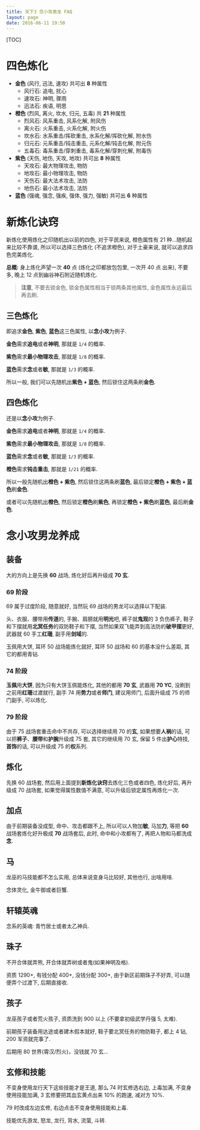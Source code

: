 ```yaml
---
title: 天下3 念小攻男龙 FAQ
layout: page
date: 2016-06-11 19:50
---
```


[TOC]

# 四色炼化
- **金色** (风行, 迅法, 速攻) 共可出 **8** 种属性
    + 风行石: 追电, 扰心
    + 速攻石: 神明, 骤雨
    + 迅法石: 疾语, 明思
- **橙色** (烈风, 离火, 坎水, 归元, 五毒) 共 **21** 种属性
    + 烈风石: 风系重击, 风系化解, 附风伤
    + 离火石: 火系重击, 火系化解, 附火伤
    + 坎水石: 水系重击/挥砍重击, 水系化解/挥砍化解, 附水伤
    + 归元石: 元系重击/钝击重击, 元系化解/钝击化解, 附元伤
    + 五毒石: 毒系重击/穿刺重击, 毒系化解/穿刺化解, 附毒伤
- **紫色** (天伤, 地伤, 天攻, 地攻) 共可出 **8** 种属性
    + 天攻石: 最大物理攻击, 物防
    + 地攻石: 最小物理攻击, 物防
    + 天伤石: 最大法术攻击, 法防
    + 地伤石: 最小法术攻击, 法防
- **蓝色** (强魂, 强念, 强疾, 强体, 强力, 强敏) 共可出 **6** 种属性

# 新炼化诀窍
新炼化使用炼化之印随机出以前的四色, 对于平民来说, 橙色属性有 21 种...随机起来比较不靠谱, 所以可以选择三色炼化 (不追求橙色), 对于土豪来说, 就可以追求四色完美炼化.

**总概:** 身上炼化声望一次 **40** 点 (炼化之印都放包包里, 一次开 40 点 出来), 不要多, 晚上 12 点到幽谷神石附近随机炼化.

> **注意**, 不要去锁金色, 锁金色属性相当于锁两条其他属性, 金色属性永远最后再去刷.

## 三色炼化
即追求**金色**, **紫色**, **蓝色**这三色属性, 以**念小攻**为例子.

**金色**需求**追电**或者**神明**, 那就是 `1/4` 的概率.

**紫色**需求**最小物理攻击**, 那就是 `1/8` 的概率.

**蓝色**需求**念**或者**敏**, 那就是 `1/3` 的概率.

所以一般, 我们可以先随机出**紫色 + 蓝色**, 然后锁住这两条刷**金色**.

## 四色炼化
还是以**念小攻**为例子.

**金色**需求**追电**或者**神明**, 那就是 `1/4` 的概率.

**紫色**需求**最小物理攻击**, 那就是 `1/8` 的概率.

**蓝色**需求**念**或者**敏**, 那就是 `1/3` 的概率.

**橙色**需求**钝击重击**, 那就是 `1/21` 的概率.

所以一般先随机出**橙色 + 紫色**, 然后锁住这两条刷**蓝色**, 最后锁定**橙色 + 紫色 + 蓝色**刷**金色**.

或者可以先随机出**橙色**, 然后锁定**橙色**刷**紫色**, 再锁定**橙色 + 紫色**刷**蓝色**, 最后刷**金色**.

# 念小攻男龙养成
## 装备
大的方向上是先换 **60** 战场, 炼化好后再升级成 **70 玄**.

### 69 阶段
69 属于过度阶段, 随意就好, 当然玩 69 战场的男龙可以选择以下配装.

头、衣服、腰带用**传道**的, 手腕、肩膀就用**明光**吧, 裤子就**鬼观**的 3 负伤裤子, 鞋子和下摆就用**北冥任务**的双防鞋子和下摆, 当然如果双飞能弄到高法防的**破甲摆**更好, 武器就 60 手工**红珊**, 副手用**剑域**的.

玉佩用大饼, 耳环 50 战场能炼化就好, 耳环 50 战场和 60 的基本没什么差距, 其它的都用青钻.

### 74 阶段
**玉佩**用**大饼**, 因为只有大饼玉佩能炼化, 其他的都用 **70 玄**, 武器用 **70 YC**, 没刷到之前用**红珊**过渡就行, 副手 74 用**势力**或者**师门**, 建议用师门, 后面升级成 75 的师门副手, 可以炼化.

### 79 阶段
由于 75 战场套重击命中不共存, 可以选择继续用 70 的**玄**,  如果想要**人祸**的话, 可以把**裤子**、**腰带**和**护腕**升级成 75 套, 其它的继续用 70 玄, 保留 5 件出**护心**特技, **首饰**的话, 可以升级成 75 的**权**系列.

## 炼化
先换 60 战场套, 然后用上面提到**新炼化诀窍**去炼化三色或者四色, 炼化好后, 再升级成 70 战场套, 如果觉得属性数值不满意, 可以升级后锁定属性再炼化一次.

## 加点
由于前期装备没成型, 命中、攻击都跟不上, 所以可以人物加**敏**, 马加**力**, 等把 **60** 战场套炼化好升极成 **70** 战场套后, 此时, 命中和小攻都有了, 再把人物和马都洗成**念**.

## 马
龙巫的马技能都不怎么实用, 总体来说变身马比较好, 其他也行, 出啥用啥.

念体灵化, 金牛御或者巨蟹.

## 轩辕英魂
念系的英魂: 青竹居士或者太乙神兵.

## 珠子
不开合体就弄熊, 开合体就弄树或者鬼(如果神明及格).

资质 1290+, 有钱分配 400+, 没钱分配 300+, 由于新区前期珠子不好弄, 可以随便弄个过渡下, 后期直接收.

## 孩子
龙巫孩子或者荒火孩子, 资质洗到 900 以上 (不要拿初级武学丹强 5, 太难).

前期孩子装备用达途或者建木假本就好, 鞋子要北冥任务的物防鞋子, 都上 4 钻, 200 军资就完事了.

后期用 80 世界(霄汉/烈火)，没钱就 70 玄...

## 玄修和技能
不变身使用龙行天下这些技能才是王道, 那么 74 时玄修选右边, 上毒加满, 不变身使用技能加满, 3 玄修要把其血玄黄点出来 10% 的跑速, 减对方 10%.

79 时改成左边玄修, 右边点击不变身使用技能和上毒.

技能优先游龙, 怒龙, 龙行, 背水, 流萤, 斗转.
